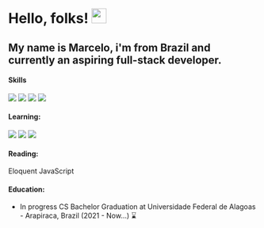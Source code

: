 # Hello, folks! <img src="https://raw.githubusercontent.com/MartinHeinz/MartinHeinz/master/wave.gif" width="30px">

## My name is Marcelo, i'm from Brazil and currently an aspiring full-stack developer.

#### Skills
![](https://img.shields.io/badge/HTML5-E96228?style=flat&logo=HTML5&logoColor=white)
![](https://img.shields.io/badge/JavaScript-968220?style=flat&logo=JavaScript&logoColor=white)
![](https://img.shields.io/badge/CSS3-2862E9?style=flat&logo=CSS3&logoColor=white)
![](https://img.shields.io/badge/Python-FFDD55?style=flat&logo=python)

#### Learning:
![](https://img.shields.io/badge/NodeJs-005022?style=flat&logo=Node.js)
![](https://img.shields.io/badge/Express-00a022?style=flat&logo=express)
![](https://img.shields.io/badge/React-1CB6D4?style=flat&logo=React&logoColor=white)

#### Reading:
 Eloquent JavaScript

#### Education:
- In progress CS Bachelor Graduation at Universidade Federal de Alagoas - Arapiraca, Brazil (2021 - Now...) ⌛
